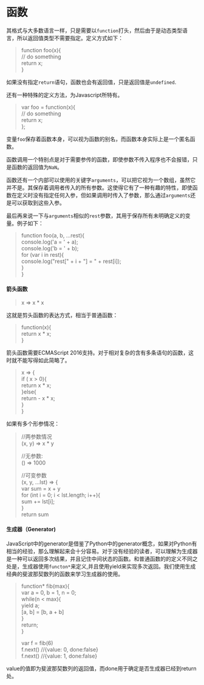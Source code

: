 # 函数

其格式与大多数语言一样，只是需要以`function`打头，然后由于是动态类型语言，所以返回值类型不需要指定。定义方式如下：

> function foo\(x\){  
>     // do something  
>     return x;  
> }

如果没有指定`return`语句，函数也会有返回值，只是返回值是`undefined`.

还有一种特殊的定义方法，为Javascript所特有。

> var foo = function\(x\){  
>     // do something  
>     return x;  
> };

变量`foo`保存着函数本身，可以视为函数的别名，而函数本身实际上是一个匿名函数。

函数调用一个特别点是对于需要参传的函数，即使参数不传入程序也不会报错，只是函数的返回值为`NaN`。

函数还有一个内部可以使用的关键字`arguments`，可以把它视为一个数组，虽然它并不是。其保存着调用者传入的所有参数。这使得它有了一种有趣的特性，即使函数在定义时没有指定任何入参，但如果调用时传入了参数，那么通过`arguments`还是可以获取到这些入参。

最后再来说一下与`arguments`相似的`rest`参数，其用于保存所有未明确定义的变量。例子如下：

> function foo\(a, b, ...rest\){  
>     console.log\('a = ' + a\);  
>     console.log\('b = ' + b\);  
>     for \(var i in rest\){  
>         console.log\("rest\[" + i + "\] = " + rest\[i\]\);  
>     }  
> }

#### 箭头函数

> x =&gt; x \* x

这就是剪头函数的表达方式，相当于普通函数：

> function\(x\){  
>     return x \* x;  
> }

箭头函数需要ECMAScript 2016支持。对于相对复杂的含有多条语句的函数，这时就不能写得如此简略了。

> x =&gt; {  
>     if \( x &gt; 0\){  
>         return x \* x;  
>     }else{  
>         return - x \* x;  
>     }  
> }

如果有多个形参情况：

> //两参数情况  
> \(x, y\) =&gt; x \* y
>
> //无参数:  
> \(\) =&gt; 1000
>
> //可变参数  
> \(x, y, ...lst\) =&gt; {  
>     var sum = x + y  
>     for \(int i = 0; i &lt; lst.length; i++\){  
>         sum += lst\[i\];  
>     }  
>     return sum

#### 生成器（Generator\)

JavaScript中的generator是借鉴了Python中的generator概念，如果对Python有相当的经验，那么理解起来会十分容易。对于没有经验的读者，可以理解为生成器是一种可以返回多次结果，并且记住中间状态的函数。和普通函数的的定义不同之处是，生成器使用`functon*`来定义,并且使用yield来实现多次返回。我们使用生成经典的斐波那契数列的函数来学习生成器的使用。

> function\* fib\(max\){  
>     var a = 0, b = 1, n = 0;  
>     while\(n &lt; max\){  
>          yield a;  
>          \[a, b\] = \[b, a + b\]  
>     }  
>     return;  
> }
>
> var f = fib\(6\)  
> f.next\(\)     //{value: 0, done:false}  
> f.next\(\)     //{value: 1, done:false}

value的值即为斐波那契数列的返回值，而done用于确定是否生成器已经到return处。

